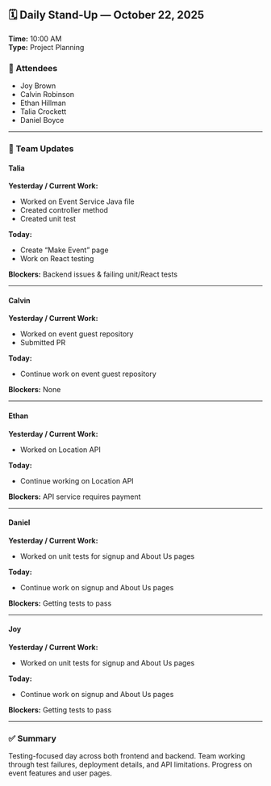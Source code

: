 ## 🗓️ Daily Stand-Up — October 22, 2025  
**Time:** 10:00 AM  
**Type:** Project Planning  

### 👥 Attendees
- Joy Brown  
- Calvin Robinson  
- Ethan Hillman  
- Talia Crockett  
- Daniel Boyce  

---

### 👤 Team Updates  

#### **Talia**
**Yesterday / Current Work:**  
- Worked on Event Service Java file  
- Created controller method  
- Created unit test  

**Today:**  
- Create “Make Event” page  
- Work on React testing  

**Blockers:** Backend issues & failing unit/React tests  

---

#### **Calvin**
**Yesterday / Current Work:**  
- Worked on event guest repository  
- Submitted PR  

**Today:**  
- Continue work on event guest repository  

**Blockers:** None  

---

#### **Ethan**
**Yesterday / Current Work:**  
- Worked on Location API  

**Today:**  
- Continue working on Location API  

**Blockers:** API service requires payment  

---

#### **Daniel**
**Yesterday / Current Work:**  
- Worked on unit tests for signup and About Us pages  

**Today:**  
- Continue work on signup and About Us pages  

**Blockers:** Getting tests to pass  

---

#### **Joy**
**Yesterday / Current Work:**  
- Worked on unit tests for signup and About Us pages  

**Today:**  
- Continue work on signup and About Us pages  

**Blockers:** Getting tests to pass  

---

### ✅ Summary
Testing-focused day across both frontend and backend. Team working through test failures, deployment details, and API limitations. Progress on event features and user pages.

